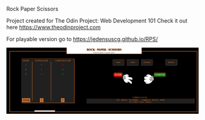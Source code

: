 Rock Paper Scissors

Project created for The Odin Project: Web Development 101
Check it out here https://www.theodinproject.com

For playable version go to https://jedensuscg.github.io/RPS/

<img src="https://github.com/jedensuscg/rock-paper-scissors/blob/master/images/screenshot.png?raw=true">
